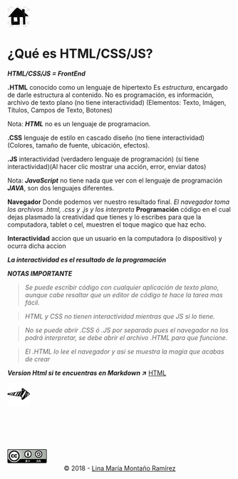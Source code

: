[![basic](../../img/home.png)](https://calypsobronte.github.io/basicprogramming/)

# ¿Qué es HTML/CSS/JS?

***HTML/CSS/JS = FrontEnd***

**.HTML** conocido como un lenguaje de hipertexto Es *estructura*, encargado de darle estructura al contenido. No es programación, es información, archivo de texto plano (no tiene interactividad) (Elementos: Texto, Imágen, Títulos, Campos de Texto, Botones)
    
Nota: ***HTML*** no es un lenguaje de programacion.

**.CSS** lenguaje de estilo en cascado diseño (no tiene interactividad) (Colores, tamaño de fuente, ubicación, efectos).

**.JS** interactividad (verdadero lenguaje de programación) (sí tiene interactividad)(Al hacer clic mostrar una acción, error, enviar datos)

Nota: ***JavaScript*** no tiene nada que ver con el lenguaje de programación ***JAVA***, son dos lenguajes diferentes.

**Navegador** Donde podemos ver nuestro resultado final.
*El navegador toma los archivos .html, .css y .js y los interpreta*
**Programación** código en el cual dejas plasmado la creatividad que tienes y lo escribes para que la computadora, tablet o cel, muestren el toque magico que haz echo.

**Interactividad** accion que un usuario en la computadora (o dispositivo) y ocurra dicha accion

***La interactividad es el resultado de la programación***



***NOTAS IMPORTANTE*** 

> *Se puede escribir código con cualquier aplicación de texto plano, aunque cabe resaltar que un editor de código te hace la tarea mas fácil.*

> *HTML y CSS no tienen interactividad mientras que JS si lo tiene.*

> *No se puede abrir .CSS ó .JS por separado pues el navegador no los podrá interpretar, se debe abrir el archivo .HTML para que funcione.* 

> *El .HTML lo lee el navegador y asi se muestra la magia que acabas de crear*

***Version Html si te encuentras en Markdown :arrow_upper_right:***    [HTML](https://calypsobronte.github.io/basicprogramming/programmingFundamentals/what-is-html-css-js/Notes.html)

  [![basica](../../img/siguiente.png)](https://calypsobronte.github.io/basicprogramming/programmingFundamentals/javascript-is-not-java/Notes.html)

 
 <br />
 <br />
 <br />
 <br />
 <center>
   <footer>
      <a style="float: left" rel="license" href="https://creativecommons.org/licenses/by-sa/3.0/deed.en_US"><img alt="Creative Commons License" style="border-width:0" src="../../img/cc.png"></a>
 <p>
 <br />
 <br />
       © 2018  -
         <a href="https://github.com/calypsobronte">Lina María Montaño Ramírez</a>
     </p>

   </footer>
   </center>
